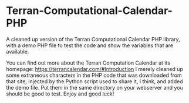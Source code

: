 # Terran-Computational-Calendar-PHP
A cleaned up version of the Terran Computational Calendar PHP library, with a demo PHP file to test the code and show the variables that are available.  

You can find out more about the Terran Computation Calendar at its homepage: https://terrancalendar.com/#Introduction
I merely cleaned up some extraneous characters in the PHP code that was downloaded from that site, injected by the Python script used to share it, I think, and added the demo file.  Put them in the same directory on your webserver and you should be good to test.
Enjoy and good luck!
